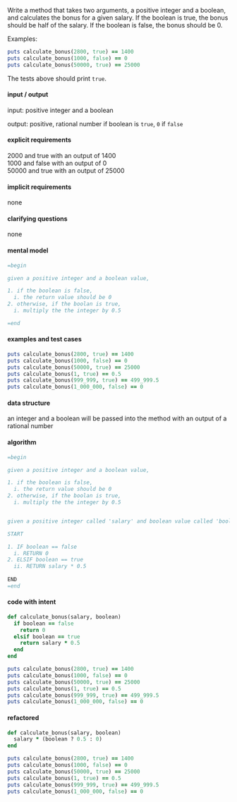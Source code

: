 Write a method that takes two arguments, a positive integer and a boolean, and calculates the bonus for a given salary. If the boolean is true, the bonus should be half of the salary. If the boolean is false, the bonus should be 0.

Examples:

``` ruby
puts calculate_bonus(2800, true) == 1400
puts calculate_bonus(1000, false) == 0
puts calculate_bonus(50000, true) == 25000
```

The tests above should print `true`.

#### input / output

input: positive integer and a boolean

output: positive, rational number if boolean is `true`, `0` if `false`

#### explicit requirements

2000 and true with an output of 1400\
1000 and false with an output of 0\
50000 and true with an output of 25000

#### implicit requirements

none

#### clarifying questions

none

#### mental model

``` ruby
=begin

given a positive integer and a boolean value,

1. if the boolean is false, 
  i. the return value should be 0
2. otherwise, if the boolan is true, 
  i. multiply the the integer by 0.5

=end
```

#### examples and test cases

``` ruby
puts calculate_bonus(2800, true) == 1400
puts calculate_bonus(1000, false) == 0
puts calculate_bonus(50000, true) == 25000
puts calculate_bonus(1, true) == 0.5
puts calculate_bonus(999_999, true) == 499_999.5
puts calculate_bonus(1_000_000, false) == 0
```

#### data structure

an integer and a boolean will be passed into the method with an output of a rational number

#### algorithm

``` ruby
=begin

given a positive integer and a boolean value,

1. if the boolean is false, 
  i. the return value should be 0
2. otherwise, if the boolan is true, 
  i. multiply the the integer by 0.5


given a positive integer called 'salary' and boolean value called 'boolean'

START

1. IF boolean == false
  i. RETURN 0
2. ELSIF boolean == true
  ii. RETURN salary * 0.5
  
END
=end
```

#### code with intent

``` ruby
def calculate_bonus(salary, boolean)
  if boolean == false
    return 0
  elsif boolean == true
    return salary * 0.5
  end
end

puts calculate_bonus(2800, true) == 1400
puts calculate_bonus(1000, false) == 0
puts calculate_bonus(50000, true) == 25000
puts calculate_bonus(1, true) == 0.5
puts calculate_bonus(999_999, true) == 499_999.5
puts calculate_bonus(1_000_000, false) == 0
```

#### refactored

``` ruby
def calculate_bonus(salary, boolean)
  salary * (boolean ? 0.5 : 0)
end

puts calculate_bonus(2800, true) == 1400
puts calculate_bonus(1000, false) == 0
puts calculate_bonus(50000, true) == 25000
puts calculate_bonus(1, true) == 0.5
puts calculate_bonus(999_999, true) == 499_999.5
puts calculate_bonus(1_000_000, false) == 0
```